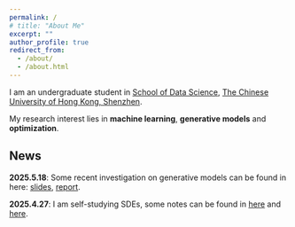 ```yaml
---
permalink: /
# title: "About Me"
excerpt: ""
author_profile: true
redirect_from: 
  - /about/
  - /about.html
---
```


<p>I am an undergraduate student in <a href="https://sds.cuhk.edu.cn/en">School of Data Science</a>, <a href="https://www.cuhk.edu.cn/en">The Chinese University of Hong Kong, Shenzhen</a>.</p>

<p>My research interest lies in <strong>machine learning</strong>, <strong>generative models</strong> and <strong>optimization</strong>.</p>

## News
<p><strong>2025.5.18</strong>: Some recent investigation on generative models can be found in here: <a href="https://github.com/YaoSiqi2003">slides</a>, <a href="https://github.com/YaoSiqi2003">report</a>.</p>


<p><strong>2025.4.27</strong>: I am self-studying SDEs, some notes can be found in <a href="https://github.com/YaoSiqi2003/Notes-on-SDE">here</a> and <a href="https://github.com/YaoSiqi2003/Notes-on-Fokker-Planck-Equation">here</a>.</p>

